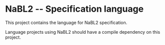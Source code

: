 NaBL2 -- Specification language
===============================

This project contains the language for NaBL2 specification.

Language projects using NaBL2 should have a compile dependency on this
project.
